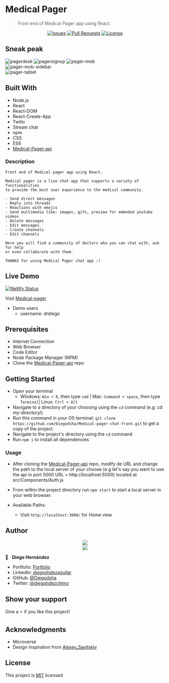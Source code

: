 # Medical Pager

>Front end of Medical Pager app using React.

<p align="center">
  <a href="https://github.com/Diegodsha/Medical-pager-chat-front/issues">
  <img src="https://img.shields.io/github/issues-raw/Diegodsha/Medical-pager-chat-front?style=for-the-badge"
       alt="Issues"></a>
   <a href="https://github.com/Diegodsha/Medical-pager-chat-front/pulls">
  <img src="https://img.shields.io/github/issues-pr/Diegodsha/Medical-pager-chat-front?style=for-the-badge"
       alt="Pull Requests"></a>
   <a href="https://github.com/Diegodsha/Medical-pager-chat-front/blob/develop/LICENSE">
  <img src="https://img.shields.io/github/license/Diegodsha/Medical-pager-chat-front?style=for-the-badge"
       alt="License"></a>
</p>

## Sneak peak

![pagerdesk](https://user-images.githubusercontent.com/70416006/133140604-f69fdb4a-b732-441b-9524-aa84425c71f4.png)
![pagersignup](https://user-images.githubusercontent.com/70416006/133140601-9fd7da48-5dca-47b7-9790-c8db810f3dde.png)
![pager-mob](https://user-images.githubusercontent.com/70416006/133140608-cfbc0c43-8eca-4a8a-b913-2f77ef60f2d7.png)    
![pager-mob-sidebar](https://user-images.githubusercontent.com/70416006/133140599-7139d833-3cb8-4019-8339-c06c9c8a588a.png)   
![pager-tablet](https://user-images.githubusercontent.com/70416006/133140612-271e17cf-295a-4280-9c05-aac78fb858a8.png)



## Built With

- Node.js
- React
- React-DOM
- React-Create-App
- Twilio
- Stream chat
- npm
- CSS
- ES6
- [Medical-Pager-api](https://github.com/Diegodsha/Medical-pager-chat-back)

### Description

    Front end of Medical pager app using React.

    Medical pager is a live chat app that supports a variety of functionalities 
    to provide the best user experience to the medical community.

    - Send direct messages
    - Reply into threads
    - Reactions with emojis
    - Send multimedia like: images, gifs, preview for embeded youtube videos
    - Delete messages
    - Edit messages
    - Create channels
    - Edit channels

    Here you will find a community of doctors who you can chat with, ask for help
    or even collaborate with them.

    THANKS for using Medical Pager chat app :) 

## Live Demo
[![Netlify Status](https://api.netlify.com/api/v1/badges/a2150c82-571b-404d-b791-775dfd8771a0/deploy-status)](https://app.netlify.com/sites/medical-pager-dh/deploys)

Visit [Medical-pager](https://medical-pager-dh.netlify.app/)

- Demo users
  - username: drdiego


## Prerequisites

  - Internet Connection
  - Web Browser
  - Code Editor 
  - Node Package Manager (NPM)
  - Clone the [Medical-Pager-api](https://github.com/Diegodsha/Medical-pager-chat-back) repo
## Getting Started

- Open your terminal 
  - Windows: `Win + R`, then type `cmd` | Mac: `Command + space`, then type `Terminal`| Linux: `Ctrl + Alt`
- Navigate to a directory of your choosing using the `cd` command (e.g: cd my-directory/)
- Run this command in your OS terminal: `git clone https://github.com/Diegodsha/Medical-pager-chat-front.git` to get a copy of the project.
- Navigate to the project's directory using the `cd` command
- Run `npm i` to install all dependencies

### Usage

- After cloning the [Medical-Pager-api](https://github.com/Diegodsha/Medical-pager-chat-back) repo, modify de URL and change the path to the local server of your choose (e.g let's say you want to use the api in port 5000 URL = http://localhost:5000) located at src/Components/Auth.js

- From within the project directory run `npm start` to start a local server in your web browser.
- Available Paths:
  - Visit `http://localhost:3000/` for Home view


## Author
<div align="center">
<img src="https://user-images.githubusercontent.com/70416006/121233844-aff9e800-c858-11eb-99e4-d36b833d3fa9.png">
</div>
<div align="center">
<img src="https://user-images.githubusercontent.com/70416006/121235243-42e75200-c85a-11eb-967d-ea05dd5efe1f.png">
</div>

👤 &nbsp; **Diego Hernández**
- Portfolio: [Portfolio](https://dshagui.com/)
- LinkedIn: [diegoshdezaguilar](https://www.linkedin.com/in/diegoshdezaguilar/)
- GitHub: [@Diegodsha](https://github.com/Diegodsha)
- Twitter: [@diegohdezchimo](https://twitter.com/diegohdezchimo)

## Show your support

Give a ⭐️ if you like this project!

## Acknowledgments

- Microverse
- Design inspiration from [Alexey_Savitskiy](https://www.behance.net/gallery/37706679/Circle-(Landing-page-Dashboard-Mobile-App))


## License

This project is [MIT](https://github.com/Diegodsha/Medical-pager-chat-front/blob/develop/LICENSE) licensed
